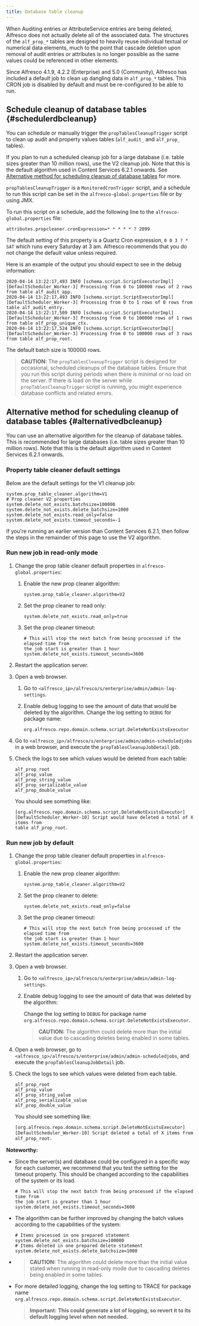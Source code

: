```yaml
---
title: Database table cleanup
---
```


When Auditing entries or AttributeService entries are being deleted, Alfresco does not actually delete all of the associated data. The structures of the `alf_prop_*` tables are designed to heavily reuse individual textual or numerical data elements, much to the point that cascade deletion upon removal of audit entries or attributes is no longer possible as the same values could be referenced in other elements.

Since Alfresco 4.1.9, 4.2.2 (Enterprise) and 5.0 (Community), Alfresco has included a default job to clean up dangling data in `alf_prop_*` tables. This CRON job is disabled by default and must be re-configured to be able to run.

## Schedule cleanup of database tables {#schedulerdbcleanup}

You can schedule or manually trigger the `propTablesCleanupTrigger` script to clean up audit and property values tables (`alf_audit_` and `alf_prop_` tables).

If you plan to run a scheduled cleanup job for a large database (i.e. table sizes greater than 10 million rows), use the V2 cleanup job. Note that this is the default algorithm used in Content Services 6.2.1 onwards. See [Alternative method for scheduling cleanup of database tables](#alternativedbcleanup) for more.

`propTablesCleanupTrigger` is a `MonitoredCronTrigger` script, and a schedule to run this script can be set in the `alfresco-global.properties` file or by using JMX.

To run this script on a schedule, add the following line to the `alfresco-global.properties` file:

```text
attributes.propcleaner.cronExpression=* * * * * ? 2099
```

The default setting of this property is a Quartz Cron expression, `0 0 3 ? * SAT` which runs every Saturday at 3 am. Alfresco recommends that you do not change the default value unless required.

Here is an example of the output you should expect to see in the debug information:

```text
2020-04-14 13:22:17,493 INFO [schema.script.ScriptExecutorImpl] [DefaultScheduler_Worker-3] Processing from 0 to 100000 rows of 2 rows from table alf_audit_app.
2020-04-14 13:22:17,493 INFO [schema.script.ScriptExecutorImpl] [DefaultScheduler_Worker-3] Processing from 0 to 1 rows of 0 rows from table alf_audit_entry.
2020-04-14 13:22:17,509 INFO [schema.script.ScriptExecutorImpl] [DefaultScheduler_Worker-3] Processing from 0 to 100000 rows of 1 rows from table alf_prop_unique_ctx.
2020-04-14 13:22:17,524 INFO [schema.script.ScriptExecutorImpl] [DefaultScheduler_Worker-3] Processing from 0 to 100000 rows of 3 rows from table alf_prop_root.
```

The default batch size is 100000 rows.

> **CAUTION:** The `propTablesCleanupTrigger` script is designed for occasional, scheduled cleanups of the database tables. Ensure that you run this script during periods when there is minimal or no load on the server. If there is load on the server while `propTablesCleanupTrigger` script is running, you might experience database conflicts and related errors.

## Alternative method for scheduling cleanup of database tables {#alternativedbcleanup}

You can use an alternative algorithm for the cleanup of database tables. This is recommended for large databases (i.e. table sizes greater than 10 million rows). Note that this is the default algorithm used in Content Services 6.2.1 onwards.

### Property table cleaner default settings

Below are the default settings for the V1 cleanup job:

```text
system.prop_table_cleaner.algorithm=V1
# Prop cleaner V2 properties
system.delete_not_exists.batchsize=100000
system.delete_not_exists.delete_batchsize=1000
system.delete_not_exists.read_only=false
system.delete_not_exists.timeout_seconds=-1
```

If you're running an earlier version than Content Services 6.2.1, then follow the steps in the remainder of this page to use the V2 algorithm.

### Run new job in read-only mode

1. Change the prop table cleaner default properties in `alfresco-global.properties`:

    1. Enable the new prop cleaner algorithm:

        ```text
        system.prop_table_cleaner.algorithm=V2
        ```

    2. Set the prop cleaner to read only:

        ```text
        system.delete_not_exists.read_only=true
        ```

    3. Set the prop cleaner timeout:

        ```text
        # This will stop the next batch from being processed if the elapsed time from
        the job start is greater than 1 hour
        system.delete_not_exists.timeout_seconds=3600
        ```

2. Restart the application server.

3. Open a web browser.

    1. Go to `<alfresco_ip>/alfresco/s/enterprise/admin/admin-log-settings`.

    2. Enable debug logging to see the amount of data that would be deleted by the algorithm. Change the log setting to `DEBUG` for package name:

        ```text
        org.alfresco.repo.domain.schema.script.DeleteNotExistsExecutor
        ```

4. Go to `<alfresco_ip>/alfresco/s/enterprise/admin/admin-scheduledjobs` in a web browser, and execute the `propTablesCleanupJobDetail` job.

5. Check the logs to see which values would be deleted from each table:

    ```text
    alf_prop_root
    alf_prop_value
    alf_prop_string_value
    alf_prop_serializable_value
    alf_prop_double_value
    ```

    You should see something like:

    ```text
    [org.alfresco.repo.domain.schema.script.DeleteNotExistsExecutor]
    [DefaultScheduler_Worker-10] Script would have deleted a total of X items from
    table alf_prop_root.
    ```

### Run new job by default

1. Change the prop table cleaner default properties in `alfresco-global.properties`:

    1. Enable the new prop cleaner algorithm:

        ```text
        system.prop_table_cleaner.algorithm=V2
        ```

    2. Set the prop cleaner to delete:

        ```text
        system.delete_not_exists.read_only=false
        ```

    3. Set the prop cleaner timeout:

        ```text
        # This will stop the next batch from being processed if the elapsed time from
        the job start is greater than 1 hour
        system.delete_not_exists.timeout_seconds=3600
        ```

2. Restart the application server.

3. Open a web browser.

    1. Go to `<alfresco_ip>/alfresco/s/enterprise/admin/admin-log-settings`.

    2. Enable debug logging to see the amount of data that was deleted by the algorithm:

        Change the log setting to `DEBUG` for package name `org.alfresco.repo.domain.schema.script.DeleteNotExistsExecutor`.

        > **CAUTION:** The algorithm could delete more than the initial value due to cascading deletes being enabled in some tables.

4. Open a web browser, go to `<alfresco_ip>/alfresco/s/enterprise/admin/admin-scheduledjobs`, and execute the `propTablesCleanupJobDetail` job.

5. Check the logs to see which values were deleted from each table.

    ```text
    alf_prop_root
    alf_prop_value
    alf_prop_string_value
    alf_prop_serializable_value
    alf_prop_double_value
    ```

    You should see something like:

    ```bash
    [org.alfresco.repo.domain.schema.script.DeleteNotExistsExecutor]
    [DefaultScheduler_Worker-10] Script deleted a total of X items from table
    alf_prop_root.
    ```

**Noteworthy:**

* Since the server(s) and database could be configured in a specific way for each customer, we recommend that you test the setting for the timeout property. This should be changed according to the capabilities of the system or its load.

    ```text
    # This will stop the next batch from being processed if the elapsed time from
    the job start is greater than 1 hour
    system.delete_not_exists.timeout_seconds=3600
    ```

* The algorithm can be further improved by changing the batch values according to the capabilities of the system:

    ```text
    # Items processed in one prepared statement
    system.delete_not_exists.batchsize=100000
    # Items deleted in one prepared delete statement
    system.delete_not_exists.delete_batchsize=1000
    ```

* > **CAUTION:** The algorithm could delete more than the initial value stated when running in read-only mode due to cascading deletes being enabled in some tables.

* For more detailed logging, change the log setting to TRACE for package name `org.alfresco.repo.domain.schema.script.DeleteNotExistsExecutor`.

    > **Important:** **This could generate a lot of logging, so revert it to its default logging level when not needed.**
